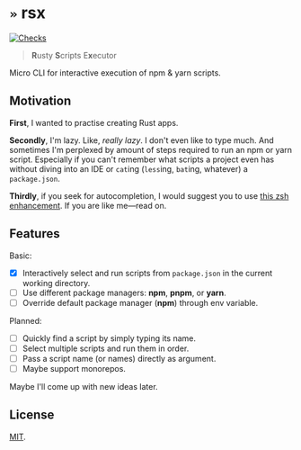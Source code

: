 # `»` rsx

[![Checks](https://img.shields.io/github/workflow/status/norskeld/rsx/check?style=flat-square&colorA=22272d&colorB=22272d&label=checks)](https://github.com/norskeld/rsx/actions)

> **R**usty **S**cripts E**x**ecutor

Micro CLI for interactive execution of npm & yarn scripts.

## Motivation

**First**, I wanted to practise creating Rust apps.

**Secondly**, I'm lazy. Like, _really lazy_. I don't even like to type much. And sometimes I'm perplexed by amount of steps required to run an npm or yarn script. Especially if you can't remember what scripts a project even has without diving into an IDE or `cat`ing (`less`ing, `bat`ing, whatever) a `package.json`.

**Thirdly**, if you seek for autocompletion, I would suggest you to use [this zsh enhancement](https://github.com/lukechilds/zsh-better-npm-completion).
If you are like me—read on.

## Features

Basic:

- [x] Interactively select and run scripts from `package.json` in the current working directory.
- [ ] Use different package managers: **npm**, **pnpm**, or **yarn**.
- [ ] Override default package manager (**npm**) through env variable.

Planned:

- [ ] Quickly find a script by simply typing its name.
- [ ] Select multiple scripts and run them in order.
- [ ] Pass a script name (or names) directly as argument.
- [ ] Maybe support monorepos.

Maybe I'll come up with new ideas later.

## License

[MIT](LICENSE).
